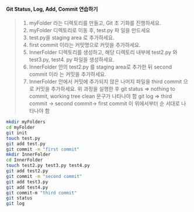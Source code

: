 #### Git Status, Log, Add, Commit 연습하기

>1. myFolder 라는 디렉토리를 만들고, Git 초 기화를 진행하세요.
>2. myFolder 디렉토리로 이동 후, test.py 파 일을 만드세요
>3. test.py을 staging area 로 추가하세요.
>4. first commit 이라는 커밋명으로 커밋을 추가하세요.
>5. InnerFolder 디렉토리를 생성하고, 해당 디렉토리 내부에 test2.py 와 test3.py, test4. py 파일을 생성하세요.
>6. InnerFolder 안의 test2.py 를 staging area로 추가한 뒤 second commit 이라 는 커밋을 추가하세요.
>7. InnerFolder 안에서 커밋에 추가되지 않은 나머지 파일을 third commit 으로 커밋을 추가하세요.
>위 과정을 실행한 후
>git status => nothing to commit,
>working tree clean 문구가 나타나야 함
>git log => third commit -> second
>commit-> first commit 이 위에서부터 순 서대로 나타나야 함

```Bash
mkdir myFolders
cd myFolder
git init
touch test.py
git add test.py
git commit -m "first commit"
mkdir InnerFolder
cd InnerFolder
touch test2.py test3.py test4.py
git add test2.py
git commit -m "second commit"
git add test3.py
git add test4.py
git commit-m "third commit"
git status
git log
```